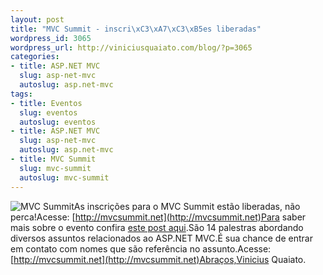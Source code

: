 ```yaml
--- 
layout: post
title: "MVC Summit - inscri\xC3\xA7\xC3\xB5es liberadas"
wordpress_id: 3065
wordpress_url: http://viniciusquaiato.com/blog/?p=3065
categories: 
- title: ASP.NET MVC
  slug: asp-net-mvc
  autoslug: asp.net-mvc
tags: 
- title: Eventos
  slug: eventos
  autoslug: eventos
- title: ASP.NET MVC
  slug: asp-net-mvc
  autoslug: asp.net-mvc
- title: MVC Summit
  slug: mvc-summit
  autoslug: mvc-summit
---
```

![](http://viniciusquaiato.com/blog/wp-content/uploads/2011/01/mvcsummit_logo.png "MVC Summit")As inscrições para o MVC Summit estão liberadas, não perca!Acesse: [http://mvcsummit.net](http://mvcsummit.net)Para saber mais sobre o evento confira [este post aqui](http://viniciusquaiato.com/blog/mvc-summit-2011/).São 14 palestras abordando diversos assuntos relacionados ao ASP.NET MVC.É sua chance de entrar em contato com nomes que são referência no assunto.Acesse: [http://mvcsummit.net](http://mvcsummit.net)Abraços,Vinicius Quaiato.
